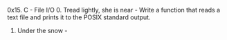 0x15. C - File I/O
0. Tread lightly, she is near - Write a function that reads a text file and prints it to the POSIX standard output.
1. Under the snow -
